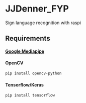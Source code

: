 # JJDenner_FYP
Sign language recognition with raspi

## Requirements
#### [Google Mediapipe](https://google.github.io/mediapipe/getting_started/install.html)
#### OpenCV
```bash
pip install opencv-python
```
#### Tensorflow/Keras
```bash
pip install tensorflow
```
